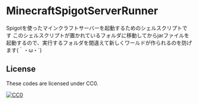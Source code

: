 # MinecraftSpigotServerRunner

Spigotを使ったマインクラフトサーバーを起動するためのシェルスクリプトです
このシェルスクリプトが置かれているフォルダに移動してからjarファイルを起動するので、実行するフォルダを間違えて新しくワールドが作られるのを防げます(｀・ω・´)


## License

These codes are licensed under CC0.

[![CC0](http://i.creativecommons.org/p/zero/1.0/88x31.png "CC0")](http://creativecommons.org/publicdomain/zero/1.0/deed.ja)
